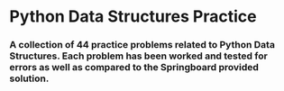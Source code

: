 # Python Data Structures Practice
### A collection of 44 practice problems related to Python Data Structures. Each problem has been worked and tested for errors as well as compared to the Springboard provided solution. 
